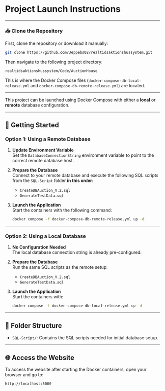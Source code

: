 # Project Launch Instructions

---

### 📥 Clone the Repository

First, clone the repository or download it manually:

```bash
git clone https://github.com/Jeppebs02/realtidsaktionshussystem.git
```

Then navigate to the following project directory:

```bash
realtidsaktionshussystem/Code/AuctionHouse
```

This is where the Docker Compose files (`docker-compose-db-local-release.yml` and `docker-compose-db-remote-release.yml`) are located.

---

This project can be launched using Docker Compose with either a **local** or **remote** database configuration.

---

## 🚀 Getting Started

### Option 1: Using a Remote Database

1. **Update Environment Variable**  
   Set the `DatabaseConnectionString` environment variable to point to the correct remote database host.

2. **Prepare the Database**  
   Connect to your remote database and execute the following SQL scripts from the `SQL-Script` folder **in this order**:
   
   - `CreateDBAuction_V.2.sql`
   - `GenerateTestData.sql`

3. **Launch the Application**  
   Start the containers with the following command:
   ```bash
   docker compose -f docker-compose-db-remote-release.yml up -d
   ```

---

### Option 2: Using a Local Database

1. **No Configuration Needed**  
   The local database connection string is already pre-configured.

2. **Prepare the Database**  
   Run the same SQL scripts as the remote setup:
   
   - `CreateDBAuction_V.2.sql`
   - `GenerateTestData.sql`

3. **Launch the Application**  
   Start the containers with:
   ```bash
   docker compose -f docker-compose-db-local-release.yml up -d
   ```

---

## 📂 Folder Structure

- `SQL-Script/`: Contains the SQL scripts needed for initial database setup.

---

## 🌐 Access the Website
To access the website after starting the Docker containers, open your browser and go to:

```
http://localhost:5000
```
